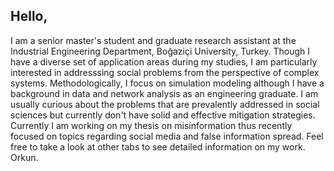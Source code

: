## Hello,
I am a senior master's student and graduate research assistant at the Industrial Engineering Department, Boğaziçi University, Turkey. Though I have a diverse set of application areas during my studies, I am particularly interested in addresssing social problems from the perspective of complex systems. Methodologically, I focus on simulation modeling although I have a background in data and network analysis as an engineering graduate. I am usually curious about the problems that are prevalently addressed in social sciences but currently don't have solid and effective mitigation strategies. Currently I am working on my thesis on misinformation thus recently focused on topics regarding social media and false information spread. Feel free to take a look at other tabs to see detailed information on my work.
Orkun.

